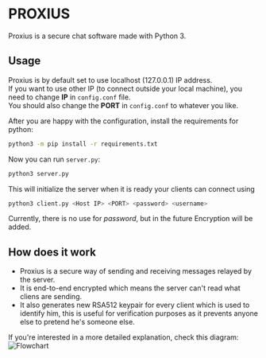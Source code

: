 # PROXIUS

Proxius is a secure chat software made with Python 3.

## Usage

Proxius is by default set to use localhost (127.0.0.1) IP address.<br>
If you want to use other IP (to connect outside your local machine),
you need to change **IP** in `config.conf` file.<br>
You should also change the **PORT** in `config.conf` to whatever you like.<br>

After you are happy with the configuration, install the requirements for python:
```sh
python3 -m pip install -r requirements.txt
```

Now you can run `server.py`:

```sh
python3 server.py
```

This will initialize the server when it is ready your clients can connect using

```sh
python3 client.py <Host IP> <PORT> <password> <username>
```

Currently, there is no use for *password*, but in the future Encryption will be added.

## How does it work

* Proxius is a secure way of sending and receiving messages relayed by the server.
* It is end-to-end encrypted which means the server can't read what cliens are sending.
* It also generates new RSA512 keypair for every client which is used to identify him, this is useful for verification purposes as it prevents anyone else to pretend he's someone else.

If you're interested in a more detailed explanation, check this diagram:
![Flowchart](https://user-images.githubusercontent.com/20902250/86537150-355c7600-beed-11ea-9d04-cafd1b4b6721.png)


